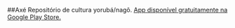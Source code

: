 ##Axé
Repositório de cultura yorubá/nagô. [App disponível gratuitamente na Google Play Store.](https://play.google.com/store/apps/details?id=br.com.sisau.axe)
